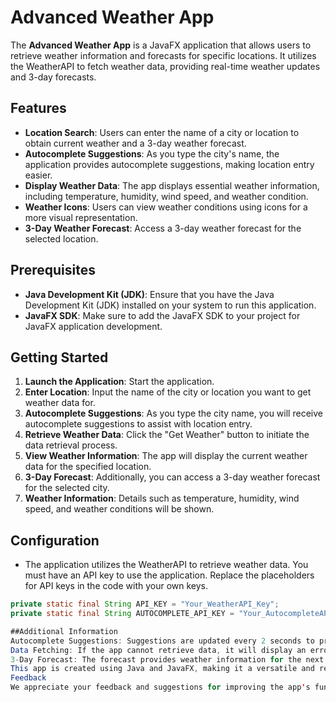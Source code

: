 # Advanced Weather App

The **Advanced Weather App** is a JavaFX application that allows users to retrieve weather information and forecasts for specific locations. It utilizes the WeatherAPI to fetch weather data, providing real-time weather updates and 3-day forecasts. 

## Features

- **Location Search**: Users can enter the name of a city or location to obtain current weather and a 3-day weather forecast.
- **Autocomplete Suggestions**: As you type the city's name, the application provides autocomplete suggestions, making location entry easier.
- **Display Weather Data**: The app displays essential weather information, including temperature, humidity, wind speed, and weather condition.
- **Weather Icons**: Users can view weather conditions using icons for a more visual representation.
- **3-Day Weather Forecast**: Access a 3-day weather forecast for the selected location.

## Prerequisites

- **Java Development Kit (JDK)**: Ensure that you have the Java Development Kit (JDK) installed on your system to run this application.
- **JavaFX SDK**: Make sure to add the JavaFX SDK to your project for JavaFX application development.

## Getting Started

1. **Launch the Application**: Start the application.
2. **Enter Location**: Input the name of the city or location you want to get weather data for.
3. **Autocomplete Suggestions**: As you type the city name, you will receive autocomplete suggestions to assist with location entry.
4. **Retrieve Weather Data**: Click the "Get Weather" button to initiate the data retrieval process.
5. **View Weather Information**: The app will display the current weather data for the specified location.
6. **3-Day Forecast**: Additionally, you can access a 3-day weather forecast for the selected city.
7. **Weather Information**: Details such as temperature, humidity, wind speed, and weather conditions will be shown.

## Configuration

- The application utilizes the WeatherAPI to retrieve weather data. You must have an API key to use the application. Replace the placeholders for API keys in the code with your own keys.

```java
private static final String API_KEY = "Your_WeatherAPI_Key";
private static final String AUTOCOMPLETE_API_KEY = "Your_AutocompleteAPI_Key";

##Additional Information
Autocomplete Suggestions: Suggestions are updated every 2 seconds to provide the latest city suggestions.
Data Fetching: If the app cannot retrieve data, it will display an error message.
3-Day Forecast: The forecast provides weather information for the next 3 days.
This app is created using Java and JavaFX, making it a versatile and reliable solution for obtaining weather information.
Feedback
We appreciate your feedback and suggestions for improving the app's functionality and user experience. Feel free to reach out with your comments and ideas.
